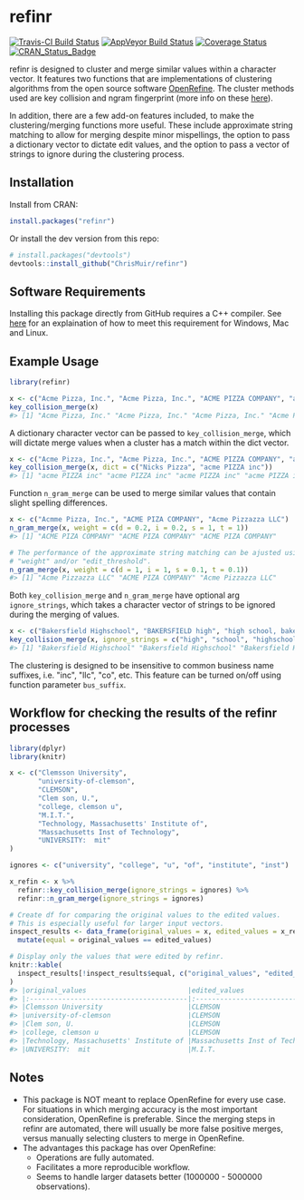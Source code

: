 refinr
======

[![Travis-CI Build Status](https://travis-ci.org/ChrisMuir/refinr.svg?branch=master)](https://travis-ci.org/ChrisMuir/refinr)
[![AppVeyor Build Status](https://ci.appveyor.com/api/projects/status/github/ChrisMuir/refinr?branch=master&svg=true)](https://ci.appveyor.com/project/ChrisMuir/refinr)
[![Coverage Status](https://img.shields.io/codecov/c/github/ChrisMuir/refinr/master.svg)](https://codecov.io/gh/ChrisMuir/refinr)
[![CRAN_Status_Badge](https://www.r-pkg.org/badges/version/refinr)](https://cran.r-project.org/package=refinr)


refinr is designed to cluster and merge similar values within a character vector. It features two functions that are implementations of clustering algorithms from the open source software [OpenRefine](http://openrefine.org/). The cluster methods used are key collision and ngram fingerprint (more info on these [here](https://github.com/OpenRefine/OpenRefine/wiki/Clustering-In-Depth)).

In addition, there are a few add-on features included, to make the clustering/merging functions more useful. These include approximate string matching to allow for merging despite minor mispellings, the option to pass a dictionary vector to dictate edit values, and the option to pass a vector of strings to ignore during the clustering process.

Installation
------------

Install from CRAN:

``` r
install.packages("refinr")
```

Or install the dev version from this repo:

``` r
# install.packages("devtools")
devtools::install_github("ChrisMuir/refinr")
```

Software Requirements
---------------------
Installing this package directly from GitHub requires a C++ compiler. See [here](https://support.rstudio.com/hc/en-us/articles/200486498-Package-Development-Prerequisites) for an explaination of how to meet this requirement for Windows, Mac and Linux.

Example Usage
-------------
```r
library(refinr)
```

```r
x <- c("Acme Pizza, Inc.", "Acme Pizza, Inc.", "ACME PIZZA COMPANY", "acme pizza LLC")
key_collision_merge(x)
#> [1] "Acme Pizza, Inc." "Acme Pizza, Inc." "Acme Pizza, Inc." "Acme Pizza, Inc."
```

A dictionary character vector can be passed to `key_collision_merge`, which will dictate merge values when a cluster has a match within the dict vector.
```r
x <- c("Acme Pizza, Inc.", "Acme Pizza, Inc.", "ACME PIZZA COMPANY", "acme pizza LLC")
key_collision_merge(x, dict = c("Nicks Pizza", "acme PIZZA inc"))
#> [1] "acme PIZZA inc" "acme PIZZA inc" "acme PIZZA inc" "acme PIZZA inc"
```

Function `n_gram_merge` can be used to merge similar values that contain slight spelling differences.
```r
x <- c("Acmme Pizza, Inc.", "ACME PIZA COMPANY", "Acme Pizzazza LLC")
n_gram_merge(x, weight = c(d = 0.2, i = 0.2, s = 1, t = 1))
#> [1] "ACME PIZA COMPANY" "ACME PIZA COMPANY" "ACME PIZA COMPANY"

# The performance of the approximate string matching can be ajusted using parameters 
# "weight" and/or "edit_threshold".
n_gram_merge(x, weight = c(d = 1, i = 1, s = 0.1, t = 0.1))
#> [1] "Acme Pizzazza LLC" "ACME PIZA COMPANY" "Acme Pizzazza LLC"
```

Both `key_collision_merge` and `n_gram_merge` have optional arg `ignore_strings`, which takes a character vector of strings to be ignored during the merging of values.
```r
x <- c("Bakersfield Highschool", "BAKERSFIELD high", "high school, bakersfield")
key_collision_merge(x, ignore_strings = c("high", "school", "highschool"))
#> [1] "Bakersfield Highschool" "Bakersfield Highschool" "Bakersfield Highschool"
```

The clustering is designed to be insensitive to common business name suffixes, i.e. "inc", "llc", "co", etc. This feature can be turned on/off using function parameter `bus_suffix`.

Workflow for checking the results of the refinr processes
---------------------------------------------------------

```r
library(dplyr)
library(knitr)

x <- c("Clemsson University", 
       "university-of-clemson", 
       "CLEMSON", 
       "Clem son, U.", 
       "college, clemson u", 
       "M.I.T.", 
       "Technology, Massachusetts' Institute of", 
       "Massachusetts Inst of Technology", 
       "UNIVERSITY:  mit"
)

ignores <- c("university", "college", "u", "of", "institute", "inst")

x_refin <- x %>% 
  refinr::key_collision_merge(ignore_strings = ignores) %>% 
  refinr::n_gram_merge(ignore_strings = ignores)

# Create df for comparing the original values to the edited values.
# This is especially useful for larger input vectors.
inspect_results <- data_frame(original_values = x, edited_values = x_refin) %>% 
  mutate(equal = original_values == edited_values)

# Display only the values that were edited by refinr.
knitr::kable(
  inspect_results[!inspect_results$equal, c("original_values", "edited_values")]
)
#> |original_values                         |edited_values                    |
#> |:---------------------------------------|:--------------------------------|
#> |Clemsson University                     |CLEMSON                          |
#> |university-of-clemson                   |CLEMSON                          |
#> |Clem son, U.                            |CLEMSON                          |
#> |college, clemson u                      |CLEMSON                          |
#> |Technology, Massachusetts' Institute of |Massachusetts Inst of Technology |
#> |UNIVERSITY:  mit                        |M.I.T.                           |
```

Notes
-----

- This package is NOT meant to replace OpenRefine for every use case. For situations in which merging accuracy is the most important consideration, OpenRefine is preferable. Since the merging steps in refinr are automated, there will usually be more false positive merges, versus manually selecting clusters to merge in OpenRefine.
- The advantages this package has over OpenRefine: 
  * Operations are fully automated.
  * Facilitates a more reproducible workflow.
  * Seems to handle larger datasets better (1000000 - 5000000 observations).
